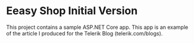 # Eeasy Shop Initial Version
This project contains a sample ASP.NET Core app. This app is an example of the article I produced for the Telerik Blog (telerik.com/blogs).
